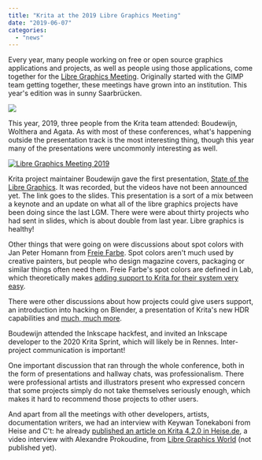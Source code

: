 ```yaml
---
title: "Krita at the 2019 Libre Graphics Meeting"
date: "2019-06-07"
categories: 
  - "news"
---
```


Every year, many people working on free or open source graphics applications and projects, as well as people using those applications, come together for the [Libre Graphics Meeting](https://libregraphicsmeeting.org/2019/). Originally started with the GIMP team getting together, these meetings have grown into an institution. This year's edition was in sunny Saarbrücken.

[![](/images/posts/2019/IMG_20190527_084130-e1559899353888-225x300.jpg)](https://krita.org/wp-content/uploads/2019/06/IMG_20190527_084130-e1559899379237.jpg)

This year, 2019, three people from the Krita team attended: Boudewijn, Wolthera and Agata. As with most of these conferences, what's happening outside the presentation track is the most interesting thing, though this year many of the presentations were uncommonly interesting as well.

[![Libre Graphics Meeting 2019](https://libregraphicsmeeting.org/2019/wp/wp-content/uploads/2019/03/LGM_ow.svg)](https://libregraphicsmeeting.org/2019/ "Libre Graphics Meeting 2019")

Krita project maintainer Boudewijn gave the first presentation, [State of the Libre Graphics](https://github.com/libregraphicsmeeting/state-of-lg-2019). It was recorded, but the videos have not been announced yet. The link goes to the slides. This presentation is a sort of a mix between a keynote and an update on what all of the libre graphics projects have been doing since the last LGM. There were were about thirty projects who had sent in slides, which is about double from last year. Libre graphics is healthy!

Other things that were going on were discussions about spot colors with Jan Peter Homann from [Freie Farbe](https://freiefarbe.de). Spot colors aren't much used by creative painters, but people who design magazine covers, packaging or similar things often need them. Freie Farbe's spot colors are defined in Lab, which theoretically makes [adding support to Krita for their system very easy](https://phabricator.kde.org/T7393).

There were other discussions about how projects could give users support, an introduction into hacking on Blender, a presentation of Krita's new HDR capabilities and [much, much more](https://libregraphicsmeeting.org/2019/schedule/).

Boudewijn attended the Inkscape hackfest, and invited an Inkscape developer to the 2020 Krita Sprint, which will likely be in Rennes. Inter-project communication is important!

One important discussion that ran through the whole conference, both in the form of presentations and hallway chats, was professionalism. There were professional artists and illustrators present who expressed concern that some projects simply do not take themselves seriously enough, which makes it hard to recommend those projects to other users.

And apart from all the meetings with other developers, artists, documentation writers, we had an interview with Keywan Tonekaboni from Heise and C't: he already [published an article on Krita 4.2.0 in Heise.de](https://www.heise.de/newsticker/meldung/Krita-4-2-Malen-in-HDR-4436659.html), a video interview with Alexandre Prokoudine, from [Libre Graphics World](http://libregraphicsworld.org/) (not published yet).
